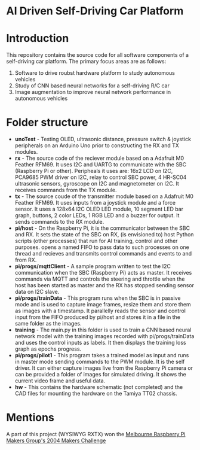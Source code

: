 # AI Driven Self-Driving Car Platform

# Introduction

This repository contains the source code for all software components of a self-driving car platform. The primary focus areas are as follows:
1. Software to drive roubst hardware platform to study autonomous vehicles
2. Study of CNN based neural networks for a self-driving R/C car
3. Image augmentation to improve neural network performance in autonomous vehicles

# Folder structure
- **unoTest** - Testing OLED, ultrasonic distance, pressure switch & joystick peripherals on an Arduino Uno prior to constructing the RX and TX modules.
- **rx** - The source code of the reciever module based on a Adafruit M0 Feather RFM69. It uses I2C and UARTG to communicate with the SBC (Raspberry Pi or other). Peripheals it uses are: 16x2 LCD on I2C, PCA9685 PWM driver on I2C, relay to control SBC power, 4 HR-SC04 ultrasonic sensors, gyroscope on I2C and magnetometer on I2C. It receives commands from the TX module.
- **tx** - The source coude of the transmitter module based on a Adafruit M0 Feather RFM69. It uses inputs from a joystick module and a force sensor. It uses a 128x64 I2C OLED LED module, 10 segment LED bar graph, buttons, 2 color LEDs, 1 RGB LED and a buzzer for output. It sends commands to the RX module.
- **pi/host** - On the Raspberry Pi, it is the communicator between the SBC and RX. It sets the state of the SBC on RX, (is envisioned to) host Python scripts (other processes) that run for AI training, control and other purposes. opens a named FIFO to pass data to such processes on one thread and recieves and transmits control commands and events to and from RX.
- **pi/progs/mqttClient** - A sample program written to test the I2C communication when the SBC (Raspberry Pi) acts as master. It receives commands via MQTT and controls the steering and throttle when the host has been started as master and the RX has stopped sending sensor data on I2C slave.
- **pi/progs/trainData** - This program runs when the SBC is in passive mode and is used to capture image frames, resize them and store them as images with a timestamp. It parallelly reads the sensor and control input from the FIFO produced by pi/host and stores it in a file in the same folder as the images.
- **training** - The main.py in this folder is used to train a CNN based neural network model with the training images recorded with pi/progs/trainData and uses the control inputs as labels. It then displays the training loss graph as epochs progress.
- **pi/progs/pilot1** - This program takes a trained model as input and runs in master mode sending commands to the PWM module. It is the self driver. It can either capture images live from the Raspberry Pi camera or can be provided a folder of images for simulated driving. It shows the current video frame and useful data.
- **hw** - This contains the hardware schematic (not completed) and the CAD files for mounting the hardware on the Tamiya TT02 chassis.

# Mentions

A part of this project (WYSIWYG RXTX) won the [Melbourne Raspberry Pi Makers Group's 2004 Makers Challenge](https://melbourne-rpi.com.au/competition/)
